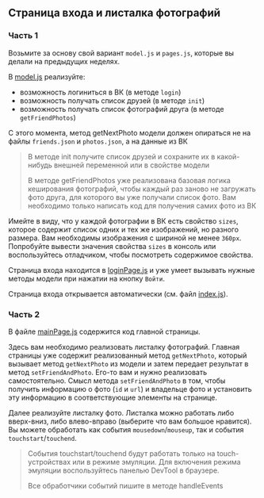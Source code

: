 ## Страница входа и листалка фотографий

### Часть 1

Возьмите за основу свой вариант `model.js` и `pages.js`, которые вы делали на предыдущих неделях.

В [model.js](model.js) реализуйте:
- возможность логиниться в ВК (в методе `login`)
- возможность получать список друзей (в методе `init`)
- возможность получать список фотографий друга (в методе `getFriendPhotos`)

С этого момента, метод getNextPhoto модели должен опираться не на файлы `friends.json` и `photos.json`, а на данные из ВК

> В методе init получите список друзей и сохраните их в какой-нибудь внешней переменной или в свойстве модели
> 
> В методе getFriendPhotos уже реализована базовая логика кеширования фотографий, чтобы каждый раз заново не загружать фото друга, для которого вы уже получали список фото. Вам необходимо только написать код для получения самих фото из ВК

Имейте в виду, что у каждой фотографии в ВК есть свойство `sizes`, которое содержит список одних и тех же изображений, но разного размера.
Вам необходимы изображения с шириной не менее `360px`.
Попробуйте вывести значения свойства `sizes` в консоль или воспользуйтесь отладчиком, чтобы посмотреть содержимое свойства.

Страница входа находится в [loginPage.js](loginPage.js) и уже умеет вызывать нужные методы модели при нажатии на кнопку `Войти`.

Страница входа открывается автоматически (см. файл [index.js](index.js)).

### Часть 2

В файле [mainPage.js](mainPage.js) содержится код главной страницы.

Здесь вам необходимо реализовать листалку фотографий.
Главная страницы уже содержит реализованный метод `getNextPhoto`, который вызывает метод `getNextPhoto` из модели и затем передает результат в метод `setFriendAndPhoto`.
Его-то вам и нужно реализовать самостоятельно.
Смысл метода `setFriendAndPhoto` в том, чтобы получить информацию о фото (`id` и `url`) и владельце фото и установить эту информацию в соответствующие элементы на странице.

Далее реализуйте листалку фото.
Листалка можно работать либо вверх-вниз, либо влево-вправо (выберите что вам большое нравится).
Вы можете обработать как события `mousedown`/`mouseup`, так и события `touchstart`/`touchend`.

> События touchstart/touchend будут работать только на touch-устройствах или в режиме эмуляции. Для включения режима эмуляции воспользуйтесь панелью DevTool в браузере.
> 
> Все обработчики событий пишите в методе handleEvents
